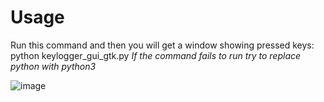 # Usage

Run this command and then you will get a window showing pressed keys: python keylogger_gui_gtk.py
*If the command fails to run try to replace python with python3*

![image](https://user-images.githubusercontent.com/71591558/221281435-223c4693-1c5d-4fd9-a821-38d5acdc068c.png)
